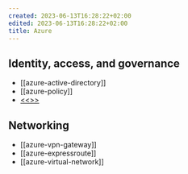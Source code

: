 ```yaml
---
created: 2023-06-13T16:28:22+02:00
edited: 2023-06-13T16:28:22+02:00
title: Azure
---
```


## Identity, access, and governance

- [[azure-active-directory]]
- [[azure-policy]]
- [<<>>](azure-resource-hierarchy.md)

## Networking

- [[azure-vpn-gateway]]
- [[azure-expressroute]]
- [[azure-virtual-network]]
